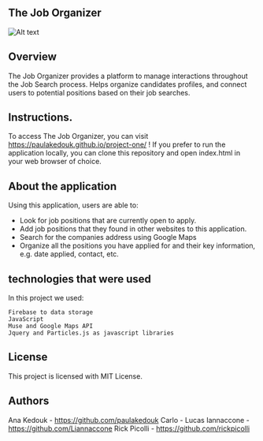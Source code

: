 ## The Job Organizer


![Alt text](/assets/images/screenshot.png?raw=true)

## **Overview**

The Job Organizer provides a platform to manage interactions throughout the Job Search process. Helps organize candidates profiles, and connect users to potential positions based on their job searches.

## **Instructions.**

To access The Job Organizer, you can visit https://paulakedouk.github.io/project-one/ ! If you prefer to run the application locally, you can clone this repository and open index.html in your web browser of choice.

## **About the application**

Using this application, users are able to:
- Look for job positions that are currently open to apply.
- Add job positions that they found in other websites to this application.
- Search for the companies address using Google Maps
- Organize all the positions you have applied for and their key information, e.g. date applied, contact, etc.


## **technologies that were used**

In this project we used:
```flexbox to make it responsive
Firebase to data storage
JavaScript
Muse and Google Maps API
Jquery and Particles.js as javascript libraries
```

## **License**
This project is licensed with MIT License.


## **Authors**

Ana Kedouk - https://github.com/paulakedouk
Carlo - 
Lucas Iannaccone - https://github.com/Liannaccone
Rick Picolli - https://github.com/rickpicolli
